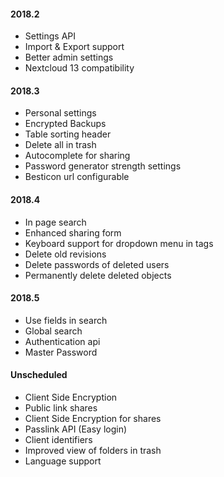 #### 2018.2
 - Settings API
 - Import & Export support
 - Better admin settings
 - Nextcloud 13 compatibility
 
#### 2018.3
 - Personal settings
 - Encrypted Backups
 - Table sorting header
 - Delete all in trash
 - Autocomplete for sharing
 - Password generator strength settings
 - Besticon url configurable

#### 2018.4
 - In page search
 - Enhanced sharing form
 - Keyboard support for dropdown menu in tags
 - Delete old revisions
 - Delete passwords of deleted users
 - Permanently delete deleted objects

#### 2018.5
 - Use fields in search
 - Global search
 - Authentication api
 - Master Password

#### Unscheduled
 - Client Side Encryption
 - Public link shares
 - Client Side Encryption for shares
 - Passlink API (Easy login)
 - Client identifiers
 - Improved view of folders in trash
 - Language support